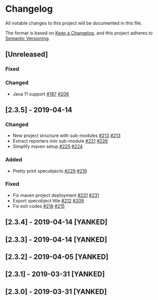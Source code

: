 # Changelog
All notable changes to this project will be documented in this file.

The format is based on [Keep a Changelog](https://keepachangelog.com/en/1.0.0/),
and this project adheres to [Semantic Versioning](https://semver.org/spec/v2.0.0.html).

## [Unreleased]

### Fixed


### Changed

- Java 11 support [#187](https://github.com/itsallcode/openfasttrace/issues/187) [#206](https://github.com/itsallcode/openfasttrace/pull/206)

## [2.3.5] - 2019-04-14

### Changed

- New project structure with sub-modules [#213](https://github.com/itsallcode/openfasttrace/issues/216) [#213](https://github.com/itsallcode/openfasttrace/pull/213)
- Extract reporters into sub-module [#221](https://github.com/itsallcode/openfasttrace/issues/221) [#226](https://github.com/itsallcode/openfasttrace/pull/226)
- Simplify maven setup [#225](https://github.com/itsallcode/openfasttrace/pull/225) [#224](https://github.com/itsallcode/openfasttrace/issues/224)

### Added

- Pretty print specobjects [#229](https://github.com/itsallcode/openfasttrace/pull/229) [#219](https://github.com/itsallcode/openfasttrace/issues/219)

### Fixed

- Fix maven project deployment [#231](https://github.com/itsallcode/openfasttrace/issues/231) [#231](https://github.com/itsallcode/openfasttrace/pull/232)
- Export specobject title [#212](https://github.com/itsallcode/openfasttrace/pull/212/) [#209](https://github.com/itsallcode/openfasttrace/issues/209)
- Fix exit codes [#218](https://github.com/itsallcode/openfasttrace/pull/218) [#215](https://github.com/itsallcode/openfasttrace/issues/215)

## [2.3.4] - 2019-04-14 [YANKED]

## [2.3.3] - 2019-04-14 [YANKED]

## [2.3.2] - 2019-04-05 [YANKED]

## [2.3.1] - 2019-03-31 [YANKED]

## [2.3.0] - 2019-03-31 [YANKED]
